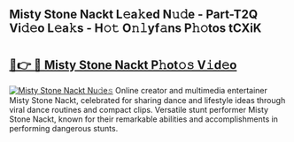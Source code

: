 ## Misty Stone Nackt L𝚎a𝚔ed N𝚞𝚍e - Part-T2Q Vi𝚍𝚎o L𝚎a𝚔s - H𝚘𝚝 O𝚗𝚕yf𝚊ns P𝚑𝚘tos tCXiK

# <h2><a href="http://kf2h3k7.oniu.top/?m=Misty+Stone+Nackt">🔗👉 🔴 Misty Stone Nackt P𝚑ot𝚘𝚜 V𝚒d𝚎o</a></h2>

[![Misty Stone Nackt Nu𝚍e𝚜](https://i.imgur.com/0qMVB7G.gif)](http://kf2h3k7.oniu.top/?m=Misty+Stone+Nackt)
Online creator and multimedia entertainer Misty Stone Nackt, celebrated for sharing dance and lifestyle ideas through viral dance routines and compact clips. Versatile stunt performer Misty Stone Nackt, known for their remarkable abilities and accomplishments in performing dangerous stunts.  
